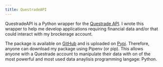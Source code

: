 ```yaml
---
title: QuestradeAPI
---
```

QuestradeAPI is a Python wrapper for the [Questrade API][api].
I wrote this wrapper to help me develop applications requiring financial data and/or that could interact with my brockerage account.

The package is available on [GitHub][gh] and is uploaded on [Pypi][pypi]. Therefore, anyone can download my package using Pipenv (or pip). This allows anyone with a Questrade account to manipulate their data with on of the most powerful and most used data anaylisis programming langage: Python.

[api]: https://www.questrade.com/api/documentation/getting-started
[gh]: https://github.com/antoineviscardi/questradeapi
[pypi]: https://pypi.org/project/questradeapi/